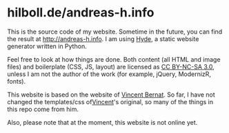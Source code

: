hilboll.de/andreas-h.info
=========================

This is the source code of my website.
Sometime in the future, you can find the result at <http://andreas-h.info>.
I am using [Hyde][hyde], a static website generator written in Python.

Feel free to look at how things are done.
Both content (all HTML and image files) and boilerplate (CSS, JS, layout) are licensed as [CC BY-NC-SA 3.0][cc], unless I am not the author of the work (for example, jQuery, ModernizR, fonts).

This website is based on the website of [Vincent Bernat][vincentbernat].
So far, I have not changed the templates/css of[Vincent][vincentbernat]'s original, so many of the things in this repo come from him.

Also, please note that at the moment, this website is not online yet.

[hyde]: http://ringce.com/hyde
[vincentbernat]: http://vincent.bernat.im/
[cc]: http://creativecommons.org/licenses/by-nc-sa/3.0/

